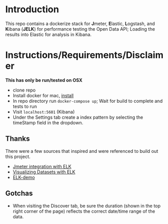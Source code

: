 # Introduction 
This repo contains a dockerize stack for **J**meter, **E**lastic, **L**ogstash, and **K**ibana (**JELK**) for performance testing the Open Data API; Loading the results into Elastic for analysis in Kibana.


# Instructions/Requirements/Disclaimer
**This has only be run/tested on OSX**
- clone repo
- Install docker for mac, [install](https://docs.docker.com/docker-for-mac/)
- In repo directory run `docker-compose up`;  Wait for build to complete and tests to run
- Visit `localhost:5601` (Kibana)
- Under the Settings tab create a index pattern by selecting the timeStamp field in the dropdown.

## Thanks
There were a few sources that inspired and were referenced to build out this project.
- [Jmeter integration with ELK](http://ecmarchitect.com/archives/2014/09/09/3932) 
- [Visualizing Datasets with ELK](http://blog.webkid.io/visualize-datasets-with-elk/)
- [ELK-demo](https://github.com/joppa27/ELK-demo)

## Gotchas
 - When visiting the Discover tab, be sure the duration (shown in the top right corner of the page) reflects the correct date/time range of the data.

